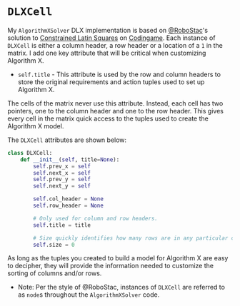 # `DLXCell`

My `AlgorithmXSolver` DLX implementation is based on [@RoboStac](https://www.codingame.com/profile/771485904355a5f6267beb29429cad302257061)'s solution to [Constrained Latin Squares](https://www.codingame.com/training/medium/constrained-latin-squares) on [Codingame](https://www.codingame.com). Each instance of `DLXCell` is either a column header, a row header or a location of a `1` in the matrix. I add one key attribute that will be critical when customizing Algorithm X.

* `self.title` - This attribute is used by the row and column headers to store the original requirements and action tuples used to set up Algorithm X.

The cells of the matrix never use this attribute. Instead, each cell has two pointers, one to the column header and one to the row header. This gives every cell in the matrix quick access to the tuples used to create the Algorithm X model.

The `DLXCell` attributes are shown below:

```python
class DLXCell:
    def __init__(self, title=None):
        self.prev_x = self
        self.next_x = self
        self.prev_y = self
        self.next_y = self

        self.col_header = None
        self.row_header = None

        # Only used for column and row headers.
        self.title = title

        # Size quickly identifies how many rows are in any particular column.
        self.size = 0
```

As long as the tuples you created to build a model for Algorithm X are easy to decipher, they will provide the information needed to customize the sorting of columns and/or rows.

* Note: Per the style of @RoboStac, instances of `DLXCell` are referred to as `node`s throughout the `AlgorithmXSolver` code. 
